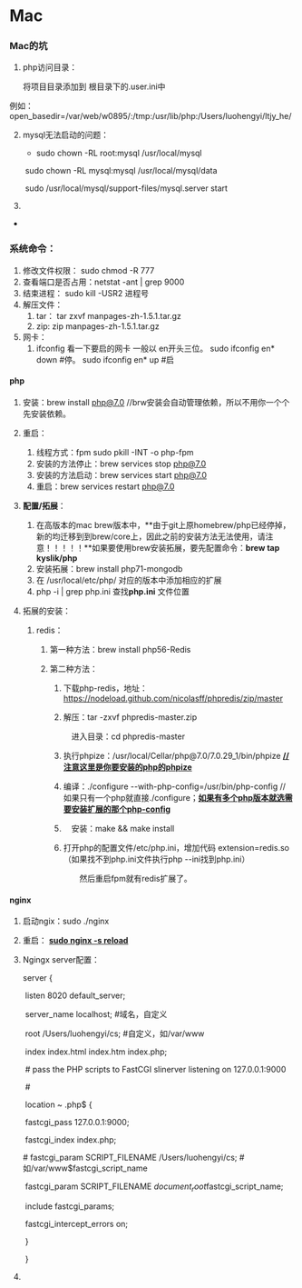# Mac

### Mac的坑

1. php访问目录：

   将项目目录添加到 根目录下的.user.ini中

​        例如：open_basedir=/var/web/w0895/:/tmp:/usr/lib/php:/Users/luohengyi/ltjy_he/

2. mysql无法启动的问题：

   - sudo chown -RL root:mysql /usr/local/mysql

   ​       sudo chown -RL mysql:mysql /usr/local/mysql/data

   ​       sudo /usr/local/mysql/support-files/mysql.server   start

3. 

- 

### 系统命令：

1. 修改文件权限： sudo chmod -R 777
2. 查看端口是否占用：netstat -ant | grep 9000
3. 结束进程： sudo kill -USR2 进程号
4. 解压文件：
   1. tar： tar zxvf manpages-zh-1.5.1.tar.gz
   2. zip:  zip manpages-zh-1.5.1.tar.gz
5. 网卡：
   1. ifconfig 看一下要启的网卡 一般以 en开头三位。
      sudo ifconfig en* down #停。
      sudo ifconfig en* up #启

#### php

1. 安装：brew install php@7.0  //brw安装会自动管理依赖，所以不用你一个个先安装依赖。

2. 重启：

   1. 线程方式：fpm sudo pkill -INT -o php-fpm
   2. 安装的方法停止：brew services stop php@7.0
   3. 安装的方法启动：brew services start php@7.0
   4. 重启：brew services restart php@7.0

3. **配置/拓展**：

   1. 在高版本的mac  brew版本中，**由于git上原homebrew/php已经停掉，新的均迁移到到brew/core上，因此之前的安装方法无法使用，请注意！！！！！**如果要使用brew安装拓展，要先配置命令：**brew tap kyslik/php** 
   2. 安装拓展：brew install php71-mongodb 
   3. 在 /usr/local/etc/php/ 对应的版本中添加相应的扩展
   4. php -i | grep php.ini 查找**php.ini** 文件位置

4. 拓展的安装：

   1. redis：

      1. 第一种方法：brew install php56-Redis

      2. 第二种方法：

         1. 下载php-redis，地址：https://nodeload.github.com/nicolasff/phpredis/zip/master

         2. 解压：tar -zxvf phpredis-master.zip

            　进入目录：cd phpredis-master

         3. 执行phpize：/usr/local/Cellar/php\@7.0/7.0.29_1/bin/phpize   **<u>// 注意这里是你要安装的php的phpize</u>**

         4. 编译：./configure --with-php-config=/usr/bin/php-config  // 如果只有一个php就直接./configure；**<u>如果有多个php版本就选需要安装扩展的那个php-config</u>**

         5. 　安装：make && make install

         6. 打开php的配置文件/etc/php.ini，增加代码 extension=redis.so （如果找不到php.ini文件执行php --ini找到php.ini）

            　　然后重启fpm就有redis扩展了。

#### nginx

1. 启动ngix：sudo ./nginx

2. 重启： **<u>sudo nginx -s reload</u>**

3. Ngingx server配置：

   server {

   ​        listen       8020  default_server;

   ​        server_name  localhost;    #域名，自定义

   ​        root   /Users/luohengyi/cs;    #自定义，如/var/www

   ​        index  index.html index.htm index.php;



   ​        \# pass the PHP scripts to FastCGI slinerver listening on 127.0.0.1:9000

   ​        \#

   ​        location ~ \.php$ {

   ​            fastcgi_pass   127.0.0.1:9000;

   ​            fastcgi_index  index.php;

   \#            fastcgi_param  SCRIPT_FILENAME  /Users/luohengyi/cs;   #如/var/www$fastcgi_script_name

   ​           fastcgi_param SCRIPT_FILENAME $document_root$fastcgi_script_name;

   ​           include        fastcgi_params;

   ​            fastcgi_intercept_errors on;

   ​        }

   ​    }

4. 




